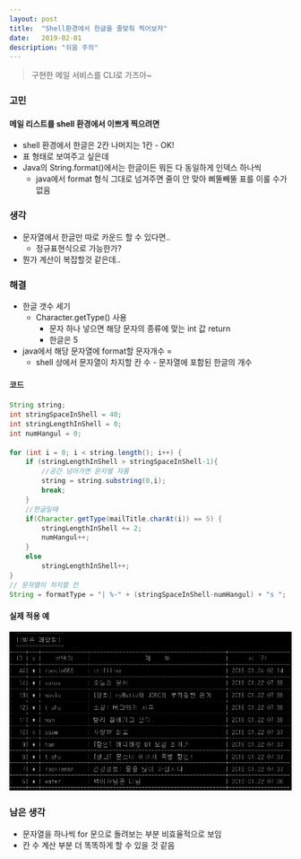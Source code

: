 ```yaml
---
layout: post
title:  "Shell환경에서 한글을 줄맞춰 찍어보자"
date:   2019-02-01
description: "쉬움 주의"
---
```


> 구현한 메일 서비스를 CLI로 가즈아~


### 고민
#### 메일 리스트를 shell 환경에서 이쁘게 찍으려면
* shell 환경에서 한글은 2칸 나머지는 1칸 - OK!
* 표 형태로 보여주고 싶은데
* Java의 String.format()에서는 한글이든 뭐든 다 동일하게 인덱스 하나씩
  * java에서 format 형식 그대로 넘겨주면 줄이 안 맞아 삐뚤빼뚤 표를 이룰 수가 없음

### 생각
* 문자열에서 한글만 따로 카운드 할 수 있다면..
  * 정규표현식으로 가능한가?
* 뭔가 계산이 복잡할것 같은데..

### 해결
* 한글 갯수 세기
  * Character.getType() 사용
    * 문자 하나 넣으면 해당 문자의 종류에 맞는 int 값 return
    * 한글은 5
* java에서 해당 문자열에 format할 문자개수 = 
  * shell 상에서 문자열이 차지할 칸 수 - 문자열에 포함된 한글의 개수


#### 코드
```java
String string;
int stringSpaceInShell = 40;
int stringLengthInShell = 0;
int numHangul = 0;

for (int i = 0; i < string.length(); i++) {
    if (stringLengthInShell > stringSpaceInShell-1){
        //공간 넘어가면 문자열 자름
        string = string.substring(0,i);
        break;
    }
    //한글일때
    if(Character.getType(mailTitle.charAt(i)) == 5) {
        stringLengthInShell += 2;
        numHangul++;
    }
    else 
        stringLengthInShell++; 
}
// 문자열이 차지할 칸
String = formatType = "| %-" + (stringSpaceInShell-numHangul) + "s ";
```

#### 실제 적용 예
![](https://raw.githubusercontent.com/tanker0212/tanker0212.github.io/master/assets/img/shellprintlist.PNG)

### 남은 생각
* 문자열을 하나씩 for 문으로 돌려보는 부분 비효율적으로 보임
* 칸 수 계산 부분 더 똑똑하게 할 수 있을 것 같음
